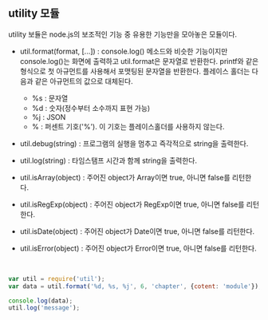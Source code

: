 ## utility 모듈

utility 보듈은 node.js의 보조적인 기능 중 유용한 기능만을 모아놓은 모듈이다.

 - util.format(format, [...]) : console.log() 메소드와 비슷한 기능이지만 console.log()는 화면에 출력하고 util.format은 문자열로 반환한다. printf와 같은 형식으로 첫 아규먼트를 사용해서 포맷팅된 문자열을 반환한다. 플레이스 홀더는 다음과 같은 아규먼트의 값으로 대체된다.

    * %s : 문자열
    * %d : 숫자(정수부터 소수까지 표현 가능)
    * %j : JSON
    * % : 퍼센트 기호('%'). 이 기호는 플레이스홀더를 사용하지 않는다.
  
 - util.debug(string) : 프로그램의 실행을 멈추고 즉각적으로 string을 출력한다.
 - util.log(string) : 타임스탬프 시간과 함께 string을 출력한다.
 - util.isArray(object) : 주어진 object가 Array이면 true, 아니면 false를 리턴한다.
 - util.isRegExp(object) : 주어진 object가 RegExp이면 true, 아니면 false를 리턴한다.
 - util.isDate(object) : 주어진 object가 Date이면 true, 아니면 false를 리턴한다.
 - util.isError(object) : 주어진 object가 Error이면 true, 아니면 false를 리턴한다.

<br>

```JavaScript
var util = require('util');
var data = util.format('%d, %s, %j', 6, 'chapter', {cotent: 'module'});

console.log(data);
util.log('message');
```
